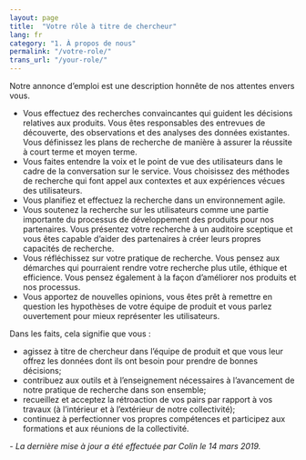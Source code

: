 ```yaml
---
layout: page
title:  "Votre rôle à titre de chercheur"
lang: fr
category: "1. À propos de nous"
permalink: "/votre-role/"
trans_url: "/your-role/"
---
```


Notre annonce d’emploi est une description honnête de nos attentes envers vous.
* Vous effectuez des recherches convaincantes qui guident les décisions relatives aux produits. Vous êtes responsables des entrevues de découverte, des observations et des analyses des données existantes. Vous définissez les plans de recherche de manière à assurer la réussite à court terme et moyen terme.
* Vous faites entendre la voix et le point de vue des utilisateurs dans le cadre de la conversation sur le service. Vous choisissez des méthodes de recherche qui font appel aux contextes et aux expériences vécues des utilisateurs.
* Vous planifiez et effectuez la recherche dans un environnement agile.
* Vous soutenez la recherche sur les utilisateurs comme une partie importante du processus de développement des produits pour nos partenaires. Vous présentez votre recherche à un auditoire sceptique et vous êtes capable d’aider des partenaires à créer leurs propres capacités de recherche.
* Vous réfléchissez sur votre pratique de recherche. Vous pensez aux démarches qui pourraient rendre votre recherche plus utile, éthique et efficience. Vous pensez également à la façon d’améliorer nos produits et nos processus.
* Vous apportez de nouvelles opinions, vous êtes prêt à remettre en question les hypothèses de votre équipe de produit et vous parlez ouvertement pour mieux représenter les utilisateurs.

Dans les faits, cela signifie que vous :
* agissez à titre de chercheur dans l’équipe de produit et que vous leur offrez les données dont ils ont besoin pour prendre de bonnes décisions;
* contribuez aux outils et à l’enseignement nécessaires à l’avancement de notre pratique de recherche dans son ensemble;
* recueillez et acceptez la rétroaction de vos pairs par rapport à vos travaux (à l’intérieur et à l’extérieur de notre collectivité);
* continuez à perfectionner vos propres compétences et participez aux formations et aux réunions de la collectivité.

_- La dernière mise à jour a été effectuée par Colin le 14 mars 2019._
